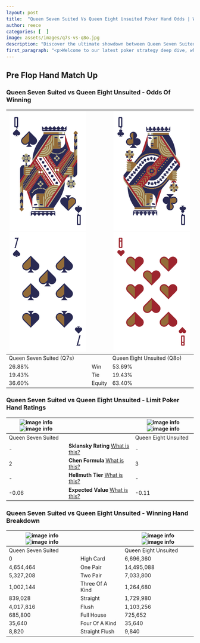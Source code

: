 ```yaml
---
layout: post
title:  "Queen Seven Suited Vs Queen Eight Unsuited Poker Hand Odds | Which Is The Better Hand In Poker? A Complete Guide"
author: reece
categories: [  ]
image: assets/images/q7s-vs-q8o.jpg
description: "Discover the ultimate showdown between Queen Seven Suited and Queen Eight Unsuited in poker! Uncover the odds, strategies, and scenarios where one hand triumphs over the other. Get ready to up your poker game with this thrilling analysis."
first_paragraph: "<p>Welcome to our latest poker strategy deep dive, where we're pitting two distinct hands against each other in a high-stakes showdown: Queen Seven Suited vs Queen Eight Unsuited.</p><p>In the dynamic world of poker, every decision counts, and knowing which hand holds the upper hand is key to your success at the table.</p><p>In this article, we'll dissect these two hands, explore the scenarios where one dominates the other, and equip you with the knowledge to make strategic choices that can tip the odds in your favor.</p><p>Get ready to unravel the intriguing dynamics of these poker hands and elevate your game to new heights.</p>"
---
```




[comment]: # (sp0)

## Pre Flop Hand Match Up

<div class="table hand-ratings" markdown="1"> 



### Queen Seven Suited vs Queen Eight Unsuited - Odds Of Winning


    
| ![image info](assets/images/hand1/q.png) ![image info](assets/images/hand1/7.png) |  | ![image info](assets/images/hand2/q.png) ![image info](assets/images/hand2/8o.png) |
| -------- | -------- | -------- |
| Queen Seven Suited (Q7s) |  | Queen Eight Unsuited (Q8o) |
| 26.88% | Win | 53.69% |
| 19.43% | Tie | 19.43% |
| 36.60% | Equity | 63.40% |




[comment]: # (sp1)



### Queen Seven Suited vs Queen Eight Unsuited - Limit Poker Hand Ratings


    
| ![image info](https://www.riverpairs.com/assets/images/hand1/q.png) ![image info](https://www.riverpairs.com/assets/images/hand1/7.png) |  | ![image info](https://www.riverpairs.com/assets/images/hand2/q.png) ![image info](https://www.riverpairs.com/assets/images/hand2/8o.png) |
| -------- | -------- | -------- |
| Queen Seven Suited |  | Queen Eight Unsuited |
| - | **Sklansky Rating** [What is this?](/sklansky-rating-explained) | - |
| 2 | **Chen Formula** [What is this?](/chen-formula-explained) | 3 |
| - | **Hellmuth Tier** [What is this?](/Hellmuth-tier-explained) | - |
| -0.06 | **Expected Value** [What is this?](/expected-value-explained) | -0.11 |




[comment]: # (sp2)



### Queen Seven Suited vs Queen Eight Unsuited - Winning Hand Breakdown


    
| ![image info](https://www.riverpairs.com/assets/images/hand1/q.png) ![image info](https://www.riverpairs.com/assets/images/hand1/7.png) |  | ![image info](https://www.riverpairs.com/assets/images/hand2/q.png) ![image info](https://www.riverpairs.com/assets/images/hand2/8o.png) |
| -------- | -------- | -------- |
| Queen Seven Suited |  | Queen Eight Unsuited |
| 0 | High Card | 6,696,360 |
| 4,654,464 | One Pair | 14,495,088 |
| 5,327,208 | Two Pair | 7,033,800 |
| 1,002,144 | Three Of A Kind | 1,264,680 |
| 839,028 | Straight | 1,729,980 |
| 4,017,816 | Flush | 1,103,256 |
| 685,800 | Full House | 725,652 |
| 35,640 | Four Of A Kind | 35,640 |
| 8,820 | Straight Flush | 9,840 |




[comment]: # (sp3)



</div>

[comment]: # (sp4)



[comment]: # (sp5)

